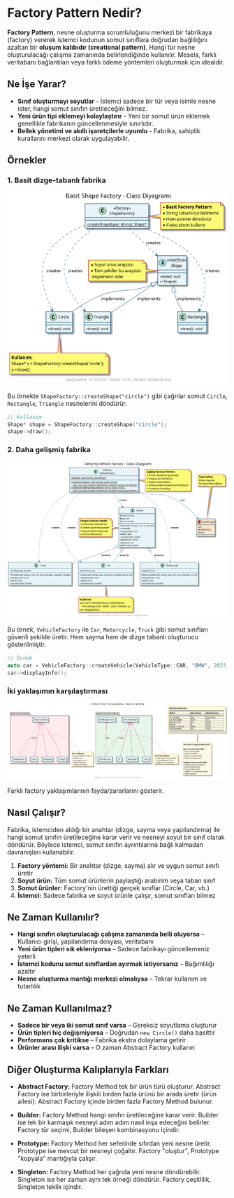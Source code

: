 # Factory Pattern Nedir?

**Factory Pattern**, nesne oluşturma sorumluluğunu merkezi bir fabrikaya (factory) vererek istemci kodunun somut sınıflara doğrudan bağlılığını azaltan bir **oluşum kalıbıdır (creational pattern)**. Hangi tür nesne oluşturulacağı çalışma zamanında belirlendiğinde kullanılır. Mesela, farklı veritabanı bağlantıları veya farklı ödeme yöntemleri oluşturmak için idealdir.

## Ne İşe Yarar?

- **Sınıf oluşturmayı soyutlar** - İstemci sadece bir tür veya isimle nesne ister, hangi somut sınıfın üretileceğini bilmez.
- **Yeni ürün tipi eklemeyi kolaylaştırır** - Yeni bir somut ürün eklemek genellikle fabrikanın güncellenmesiyle sınırlıdır.
- **Bellek yönetimi ve akıllı işaretçilerle uyumlu** - Fabrika, sahiplik kurallarını merkezi olarak uygulayabilir.

## Örnekler

### 1. Basit dizge-tabanlı fabrika

![Basic Shape Factory](./basic_shape/diagram.png)

Bu örnekte `ShapeFactory::createShape("circle")` gibi çağrılar somut `Circle`, `Rectangle`, `Triangle` nesnelerini döndürür.

```cpp
// Kullanım
Shape* shape = ShapeFactory::createShape("circle");
shape->draw();
```

### 2. Daha gelişmiş fabrika

![Vehicle Factory](./vehicle/diagram.png)

Bu örnek, `VehicleFactory` ile `Car`, `Motorcycle`, `Truck` gibi somut sınıfları güvenli şekilde üretir. Hem sayma hem de dizge tabanlı oluşturucu gösterilmiştir.

```cpp
// Örnek
auto car = VehicleFactory::createVehicle(VehicleType::CAR, "BMW", 2023, 1500000, 4);
car->displayInfo();
```

### İki yaklaşımın karşılaştırması

![Factory Comparison](./vehicle_shape_diff/diagram.png)

Farklı factory yaklaşımlarının fayda/zararlarını gösterir.

## Nasıl Çalışır?

Fabrika, istemciden aldığı bir anahtar (dizge, sayma veya yapılandırma) ile hangi somut sınıfın üretileceğine karar verir ve nesneyi soyut bir sınıf olarak döndürür. Böylece istemci, somut sınıfın ayrıntılarına bağlı kalmadan davranışları kullanabilir.

1. **Factory yöntemi:** Bir anahtar (dizge, sayma) alır ve uygun somut sınıfı üretir
2. **Soyut ürün:** Tüm somut ürünlerin paylaştığı arabirim veya taban sınıf
3. **Somut ürünler:** Factory'nin ürettiği gerçek sınıflar (Circle, Car, vb.)
4. **İstemci:** Sadece fabrika ve soyut ürünle çalışır, somut sınıfları bilmez

## Ne Zaman Kullanılır?

- **Hangi sınıfın oluşturulacağı çalışma zamanında belli oluyorsa** – Kullanıcı girişi, yapılandırma dosyası, veritabanı
- **Yeni ürün tipleri sık ekleniyorsa** – Sadece fabrikayı güncellemeniz yeterli
- **İstemci kodunu somut sınıflardan ayırmak istiyorsanız** – Bağımlılığı azaltır
- **Nesne oluşturma mantığı merkezi olmalıysa** – Tekrar kullanım ve tutarlılık

## Ne Zaman Kullanılmaz?

- **Sadece bir veya iki somut sınıf varsa** – Gereksiz soyutlama oluşturur
- **Ürün tipleri hiç değişmiyorsa** – Doğrudan `new Circle()` daha basittir
- **Performans çok kritikse** – Fabrika ekstra dolaylama getirir
- **Ürünler arası ilişki varsa** – O zaman Abstract Factory kullanın

## Diğer Oluşturma Kalıplarıyla Farkları

- **Abstract Factory:** Factory Method tek bir ürün türü oluşturur. Abstract Factory ise birbirleriyle ilişkili birden fazla ürünü bir arada üretir (ürün ailesi). Abstract Factory içinde birden fazla Factory Method bulunur.

- **Builder:** Factory Method hangi sınıfın üretileceğine karar verir. Builder ise tek bir karmaşık nesneyi adım adım nasıl inşa edeceğini belirler. Factory tür seçimi, Builder bileşen kombinasyonu içindir.

- **Prototype:** Factory Method her seferinde sıfırdan yeni nesne üretir. Prototype ise mevcut bir nesneyi çoğaltır. Factory "oluştur", Prototype "kopyala" mantığıyla çalışır.

- **Singleton:** Factory Method her çağrıda yeni nesne döndürebilir. Singleton ise her zaman aynı tek örneği döndürür. Factory çeşitlilik, Singleton teklik içindir.